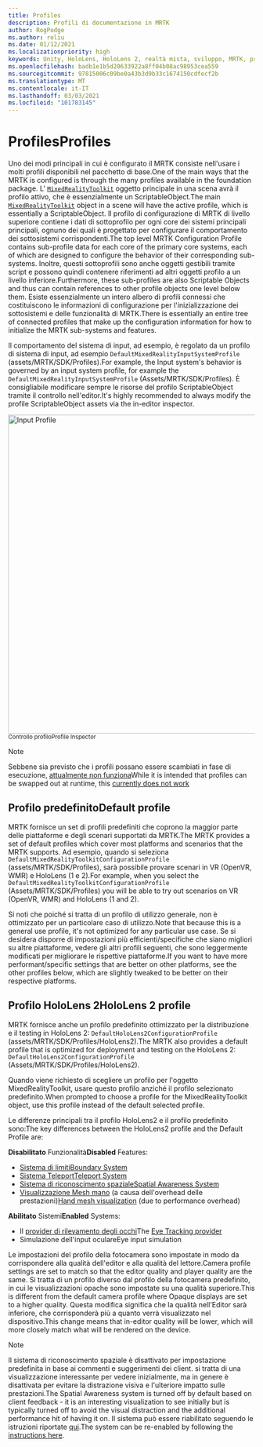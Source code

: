 ```yaml
---
title: Profiles
description: Profili di documentazione in MRTK
author: RogPodge
ms.author: roliu
ms.date: 01/12/2021
ms.localizationpriority: high
keywords: Unity, HoloLens, HoloLens 2, realtà mista, sviluppo, MRTK, profili,
ms.openlocfilehash: badb1e1b5d20633922a8ff04b08ac98953cea559
ms.sourcegitcommit: 97815006c09be0a43b3d9b33c1674150cdfecf2b
ms.translationtype: MT
ms.contentlocale: it-IT
ms.lasthandoff: 03/03/2021
ms.locfileid: "101783145"
---
```

# <a name="profiles"></a><span data-ttu-id="e8a73-104">Profiles</span><span class="sxs-lookup"><span data-stu-id="e8a73-104">Profiles</span></span>

<span data-ttu-id="e8a73-105">Uno dei modi principali in cui è configurato il MRTK consiste nell'usare i molti profili disponibili nel pacchetto di base.</span><span class="sxs-lookup"><span data-stu-id="e8a73-105">One of the main ways that the MRTK is configured is through the many profiles available in the foundation package.</span></span> <span data-ttu-id="e8a73-106">L' [`MixedRealityToolkit`](xref:Microsoft.MixedReality.Toolkit.MixedRealityToolkit) oggetto principale in una scena avrà il profilo attivo, che è essenzialmente un ScriptableObject.</span><span class="sxs-lookup"><span data-stu-id="e8a73-106">The main [`MixedRealityToolkit`](xref:Microsoft.MixedReality.Toolkit.MixedRealityToolkit) object in a scene will have the active profile, which is essentially a ScriptableObject.</span></span> <span data-ttu-id="e8a73-107">Il profilo di configurazione di MRTK di livello superiore contiene i dati di sottoprofilo per ogni core dei sistemi principali principali, ognuno dei quali è progettato per configurare il comportamento dei sottosistemi corrispondenti.</span><span class="sxs-lookup"><span data-stu-id="e8a73-107">The top level MRTK Configuration Profile contains sub-profile data for each core of the primary core systems, each of which are designed to configure the behavior of their corresponding sub-systems.</span></span> <span data-ttu-id="e8a73-108">Inoltre, questi sottoprofili sono anche oggetti gestibili tramite script e possono quindi contenere riferimenti ad altri oggetti profilo a un livello inferiore.</span><span class="sxs-lookup"><span data-stu-id="e8a73-108">Furthermore, these sub-profiles are also Scriptable Objects and thus can contain references to other profile objects one level below them.</span></span> <span data-ttu-id="e8a73-109">Esiste essenzialmente un intero albero di profili connessi che costituiscono le informazioni di configurazione per l'inizializzazione dei sottosistemi e delle funzionalità di MRTK.</span><span class="sxs-lookup"><span data-stu-id="e8a73-109">There is essentially an entire tree of connected profiles that make up the configuration information for how to initialize the MRTK sub-systems and features.</span></span>

<span data-ttu-id="e8a73-110">Il comportamento del sistema di input, ad esempio, è regolato da un profilo di sistema di input, ad esempio `DefaultMixedRealityInputSystemProfile` (assets/MRTK/SDK/Profiles).</span><span class="sxs-lookup"><span data-stu-id="e8a73-110">For example, the Input system's behavior is governed by an input system profile, for example the `DefaultMixedRealityInputSystemProfile` (Assets/MRTK/SDK/Profiles).</span></span> <span data-ttu-id="e8a73-111">È consigliabile modificare sempre le risorse del profilo ScriptableObject tramite il controllo nell'editor.</span><span class="sxs-lookup"><span data-stu-id="e8a73-111">It's highly recommended to always modify the profile ScriptableObject assets via the in-editor inspector.</span></span>

<img src="../Images/Profiles/input_profile.png" width="650px" alt="Input Profile" style="display:block;">
<span data-ttu-id="e8a73-112"><sup>Controllo profilo</sup></span><span class="sxs-lookup"><span data-stu-id="e8a73-112"><sup>Profile Inspector</sup></span></span>

> [!NOTE]
> <span data-ttu-id="e8a73-113">Sebbene sia previsto che i profili possano essere scambiati in fase di esecuzione, [attualmente non funziona](https://github.com/microsoft/MixedRealityToolkit-Unity/issues/4289)</span><span class="sxs-lookup"><span data-stu-id="e8a73-113">While it is intended that profiles can be swapped out at runtime, this [currently does not work](https://github.com/microsoft/MixedRealityToolkit-Unity/issues/4289)</span></span>

## <a name="default-profile"></a><span data-ttu-id="e8a73-114">Profilo predefinito</span><span class="sxs-lookup"><span data-stu-id="e8a73-114">Default profile</span></span>

<span data-ttu-id="e8a73-115">MRTK fornisce un set di profili predefiniti che coprono la maggior parte delle piattaforme e degli scenari supportati da MRTK.</span><span class="sxs-lookup"><span data-stu-id="e8a73-115">The MRTK provides a set of default profiles which cover most platforms and scenarios that the MRTK supports.</span></span> <span data-ttu-id="e8a73-116">Ad esempio, quando si seleziona `DefaultMixedRealityToolkitConfigurationProfile` (assets/MRTK/SDK/Profiles), sarà possibile provare scenari in VR (OpenVR, WMR) e HoloLens (1 e 2).</span><span class="sxs-lookup"><span data-stu-id="e8a73-116">For example, when you select the `DefaultMixedRealityToolkitConfigurationProfile` (Assets/MRTK/SDK/Profiles) you will be able to try out scenarios on VR (OpenVR, WMR) and HoloLens (1 and 2).</span></span>

<span data-ttu-id="e8a73-117">Si noti che poiché si tratta di un profilo di utilizzo generale, non è ottimizzato per un particolare caso di utilizzo.</span><span class="sxs-lookup"><span data-stu-id="e8a73-117">Note that because this is a general use profile, it's not optimized for any particular use case.</span></span> <span data-ttu-id="e8a73-118">Se si desidera disporre di impostazioni più efficienti/specifiche che siano migliori su altre piattaforme, vedere gli altri profili seguenti, che sono leggermente modificati per migliorare le rispettive piattaforme.</span><span class="sxs-lookup"><span data-stu-id="e8a73-118">If you want to have more performant/specific settings that are better on other platforms, see the other profiles below, which are slightly tweaked to be better on their respective platforms.</span></span>

## <a name="hololens-2-profile"></a><span data-ttu-id="e8a73-119">Profilo HoloLens 2</span><span class="sxs-lookup"><span data-stu-id="e8a73-119">HoloLens 2 profile</span></span>

<span data-ttu-id="e8a73-120">MRTK fornisce anche un profilo predefinito ottimizzato per la distribuzione e il testing in HoloLens 2: `DefaultHoloLens2ConfigurationProfile` (assets/MRTK/SDK/Profiles/HoloLens2).</span><span class="sxs-lookup"><span data-stu-id="e8a73-120">The MRTK also provides a default profile that is optimized for deployment and testing on the HoloLens 2: `DefaultHoloLens2ConfigurationProfile` (Assets/MRTK/SDK/Profiles/HoloLens2).</span></span>

<span data-ttu-id="e8a73-121">Quando viene richiesto di scegliere un profilo per l'oggetto MixedRealityToolkit, usare questo profilo anziché il profilo selezionato predefinito.</span><span class="sxs-lookup"><span data-stu-id="e8a73-121">When prompted to choose a profile for the MixedRealityToolkit object, use this profile instead of the default selected profile.</span></span>

<span data-ttu-id="e8a73-122">Le differenze principali tra il profilo HoloLens2 e il profilo predefinito sono:</span><span class="sxs-lookup"><span data-stu-id="e8a73-122">The key differences between the HoloLens2 profile and the Default Profile are:</span></span>

<span data-ttu-id="e8a73-123">**Disabilitato** Funzionalità</span><span class="sxs-lookup"><span data-stu-id="e8a73-123">**Disabled** Features:</span></span>

- [<span data-ttu-id="e8a73-124">Sistema di limiti</span><span class="sxs-lookup"><span data-stu-id="e8a73-124">Boundary System</span></span>](../Boundary/BoundarySystemGettingStarted.md)
- [<span data-ttu-id="e8a73-125">Sistema Teleport</span><span class="sxs-lookup"><span data-stu-id="e8a73-125">Teleport System</span></span>](../TeleportSystem/Overview.md)
- [<span data-ttu-id="e8a73-126">Sistema di riconoscimento spaziale</span><span class="sxs-lookup"><span data-stu-id="e8a73-126">Spatial Awareness System</span></span>](../SpatialAwareness/SpatialAwarenessGettingStarted.md)
- <span data-ttu-id="e8a73-127">[Visualizzazione Mesh mano](../Input/HandTracking.md) (a causa dell'overhead delle prestazioni)</span><span class="sxs-lookup"><span data-stu-id="e8a73-127">[Hand mesh visualization](../Input/HandTracking.md) (due to performance overhead)</span></span>

<span data-ttu-id="e8a73-128">**Abilitato** Sistemi</span><span class="sxs-lookup"><span data-stu-id="e8a73-128">**Enabled** Systems:</span></span>

- <span data-ttu-id="e8a73-129">Il [provider di rilevamento degli occhi](../EyeTracking/EyeTracking_Main.md)</span><span class="sxs-lookup"><span data-stu-id="e8a73-129">The [Eye Tracking provider](../EyeTracking/EyeTracking_Main.md)</span></span>
- <span data-ttu-id="e8a73-130">Simulazione dell'input oculare</span><span class="sxs-lookup"><span data-stu-id="e8a73-130">Eye input simulation</span></span>

<span data-ttu-id="e8a73-131">Le impostazioni del profilo della fotocamera sono impostate in modo da corrispondere alla qualità dell'editor e alla qualità del lettore.</span><span class="sxs-lookup"><span data-stu-id="e8a73-131">Camera profile settings are set to match so that the editor quality and player quality are the same.</span></span> <span data-ttu-id="e8a73-132">Si tratta di un profilo diverso dal profilo della fotocamera predefinito, in cui le visualizzazioni opache sono impostate su una qualità superiore.</span><span class="sxs-lookup"><span data-stu-id="e8a73-132">This is different from the default camera profile where Opaque displays are set to a higher quality.</span></span> <span data-ttu-id="e8a73-133">Questa modifica significa che la qualità nell'Editor sarà inferiore, che corrisponderà più a quanto verrà visualizzato nel dispositivo.</span><span class="sxs-lookup"><span data-stu-id="e8a73-133">This change means that in-editor quality will be lower, which will more closely match what will be rendered on the device.</span></span>

> [!NOTE]
> <span data-ttu-id="e8a73-134">Il sistema di riconoscimento spaziale è disattivato per impostazione predefinita in base ai commenti e suggerimenti dei client. si tratta di una visualizzazione interessante per vedere inizialmente, ma in genere è disattivata per evitare la distrazione visiva e l'ulteriore impatto sulle prestazioni.</span><span class="sxs-lookup"><span data-stu-id="e8a73-134">The Spatial Awareness system is turned off by default based on client feedback - it is an interesting visualization to see initially but is typically turned off to avoid the visual distraction and the additional performance hit of having it on.</span></span> <span data-ttu-id="e8a73-135">Il sistema può essere riabilitato seguendo le istruzioni riportate [qui](../SpatialAwareness/SpatialAwarenessGettingStarted.md).</span><span class="sxs-lookup"><span data-stu-id="e8a73-135">The system can be re-enabled by following the [instructions here](../SpatialAwareness/SpatialAwarenessGettingStarted.md).</span></span>
